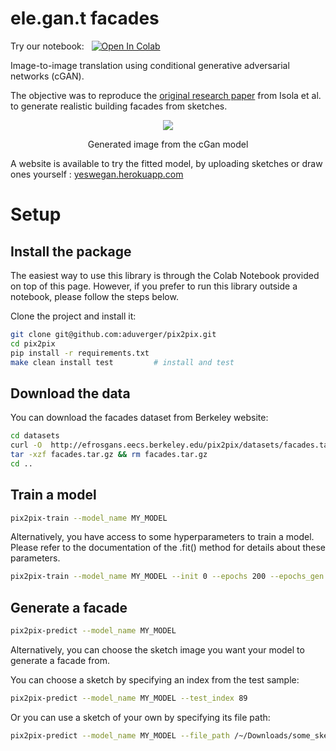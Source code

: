 # ele.gan.t facades

Try our notebook: &nbsp; [![Open In Colab](https://colab.research.google.com/assets/colab-badge.svg)](https://colab.research.google.com/github/aduverger/pix2pix/blob/master/notebooks/elegant_facades.ipynb)

Image-to-image translation using conditional generative adversarial networks (cGAN).

The objective was to reproduce the [original research paper](https://arxiv.org/abs/1611.07004) from Isola et al. to generate realistic building facades from sketches.

<p align="center">
  <img src="https://www.notion.so/image/https%3A%2F%2Fs3-us-west-2.amazonaws.com%2Fsecure.notion-static.com%2Ff80adc2b-9f33-4f35-8030-0eacdb2e2a77%2Ftest2.jpg?table=block&id=36acfc6b-6b78-4722-8905-2486c407cfb6&spaceId=b9592099-2b37-4101-aeaa-24da873f1526&width=2000&userId=46c52212-dcdf-44a2-b4b8-796d09177007&cache=v2" />
</p>
<p align="center">
Generated image from the cGan model
  </p>

A website is available to try the fitted model, by uploading sketches or draw ones yourself : [yeswegan.herokuapp.com](https://yeswegan.herokuapp.com/)


# Setup

## Install the package

The easiest way to use this library is through the Colab Notebook provided on top of this page.
However, if you prefer to run this library outside a notebook, please follow the steps below.

Clone the project and install it:

```bash
git clone git@github.com:aduverger/pix2pix.git
cd pix2pix
pip install -r requirements.txt
make clean install test         # install and test
```

## Download the data

You can download the facades dataset from Berkeley website:

```bash
cd datasets
curl -O  http://efrosgans.eecs.berkeley.edu/pix2pix/datasets/facades.tar.gz
tar -xzf facades.tar.gz && rm facades.tar.gz
cd ..
```

## Train a model

```bash
pix2pix-train --model_name MY_MODEL
```

Alternatively, you have access to some hyperparameters to train a model.
Please refer to the documentation of the .fit() method for details about these parameters.

```bash
pix2pix-train --model_name MY_MODEL --init 0 --epochs 200 --epochs_gen 5 --epochs_disc 0 --k 1 --l1_lambda 100
```

## Generate a facade

```bash
pix2pix-predict --model_name MY_MODEL
```

Alternatively, you can choose the sketch image you want your model to generate a facade from.

You can choose a sketch by specifying an index from the test sample:

```bash
pix2pix-predict --model_name MY_MODEL --test_index 89
```
Or you can use a sketch of your own by specifying its file path:
```bash
pix2pix-predict --model_name MY_MODEL --file_path /~/Downloads/some_sketch.jpg
```

